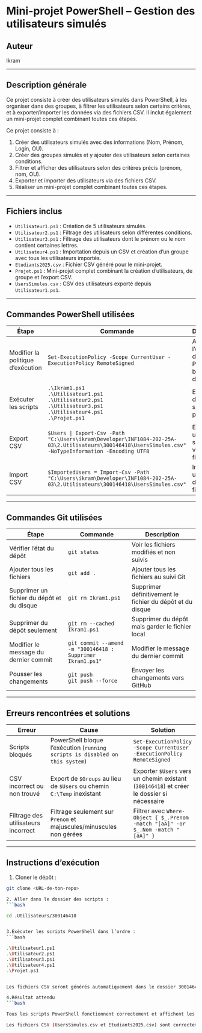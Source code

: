 # Mini-projet PowerShell – Gestion des utilisateurs simulés

## Auteur
Ikram

---

## Description générale
Ce projet consiste à créer des utilisateurs simulés dans PowerShell, à les organiser dans des groupes, à filtrer les utilisateurs selon certains critères, et à exporter/importer les données via des fichiers CSV. Il inclut également un mini-projet complet combinant toutes ces étapes.

Ce projet consiste à :

1. Créer des utilisateurs simulés avec des informations (Nom, Prénom, Login, OU).  
2. Créer des groupes simulés et y ajouter des utilisateurs selon certaines conditions.  
3. Filtrer et afficher des utilisateurs selon des critères précis (prénom, nom, OU).  
4. Exporter et importer des utilisateurs via des fichiers CSV.  
5. Réaliser un mini-projet complet combinant toutes ces étapes.

---

## Fichiers inclus

- `Utilisateur1.ps1` : Création de 5 utilisateurs simulés.  
- `Utilisateur2.ps1` : Filtrage des utilisateurs selon différentes conditions.  
- `Utilisateur3.ps1` : Filtrage des utilisateurs dont le prénom ou le nom contient certaines lettres.  
- `Utilisateur4.ps1` : Importation depuis un CSV et création d’un groupe avec tous les utilisateurs importés.  
- `Etudiants2025.csv` : Fichier CSV généré pour le mini-projet.  
- `Projet.ps1` : Mini-projet complet combinant la création d’utilisateurs, de groupe et l’export CSV.  
- `UsersSimules.csv` : CSV des utilisateurs exporté depuis `Utilisateur1.ps1`.

---


## Commandes PowerShell utilisées

| Étape | Commande | Description |
|-------|----------|-------------|
| Modifier la politique d’exécution | `Set-ExecutionPolicy -Scope CurrentUser -ExecutionPolicy RemoteSigned` | Autoriser l’exécution des scripts PowerShell bloqués par défaut |
| Exécuter les scripts | `.\Ikram1.ps1`<br>`.\Utilisateur1.ps1`<br>`.\Utilisateur2.ps1`<br>`.\Utilisateur3.ps1`<br>`.\Utilisateur4.ps1`<br>`.\Projet.ps1` | Exécution de tous les scripts du projet |
| Export CSV | `$Users \| Export-Csv -Path "C:\Users\ikram\Developer\INF1084-202-25A-03\2.Utilisateurs\300146418\UsersSimules.csv" -NoTypeInformation -Encoding UTF8` | Exporter les utilisateurs simulés vers un fichier CSV |
| Import CSV | `$ImportedUsers = Import-Csv -Path "C:\Users\ikram\Developer\INF1084-202-25A-03\2.Utilisateurs\300146418\UsersSimules.csv"` | Importer les utilisateurs depuis le fichier CSV |

---

## Commandes Git utilisées

| Étape | Commande | Description |
|-------|----------|-------------|
| Vérifier l’état du dépôt | `git status` | Voir les fichiers modifiés et non suivis |
| Ajouter tous les fichiers | `git add .` | Ajouter tous les fichiers au suivi Git |
| Supprimer un fichier du dépôt et du disque | `git rm Ikram1.ps1` | Supprimer définitivement le fichier du dépôt et du disque |
| Supprimer du dépôt seulement | `git rm --cached Ikram1.ps1` | Supprimer du dépôt mais garder le fichier local |
| Modifier le message du dernier commit | `git commit --amend -m "300146418 : Supprimer Ikram1.ps1"` | Modifier le message du dernier commit |
| Pousser les changements | `git push`<br>`git push --force` | Envoyer les changements vers GitHub |

---

## Erreurs rencontrées et solutions

| Erreur | Cause | Solution |
|--------|-------|---------|
| Scripts bloqués | PowerShell bloque l’exécution (`running scripts is disabled on this system`) | `Set-ExecutionPolicy -Scope CurrentUser -ExecutionPolicy RemoteSigned` |
| CSV incorrect ou non trouvé | Export de `$Groups` au lieu de `$Users` ou chemin `C:\Temp` inexistant | Exporter `$Users` vers un chemin existant (`300146418`) et créer le dossier si nécessaire |
| Filtrage des utilisateurs incorrect | Filtrage seulement sur `Prenom` et majuscules/minuscules non gérées | Filtrer avec `Where-Object { $_.Prenom -match "[aA]" -or $_.Nom -match "[aA]" }` |

---

## Instructions d’exécution

1. Cloner le dépôt :  
```bash
git clone <URL-de-ton-repo>

2. Aller dans le dossier des scripts :
```bash

cd .Utilisateurs/300146418


3.Exécuter les scripts PowerShell dans l’ordre :
```bash

.\Utilisateur1.ps1
.\Utilisateur2.ps1
.\Utilisateur3.ps1
.\Utilisateur4.ps1
.\Projet.ps1


Les fichiers CSV seront générés automatiquement dans le dossier 300146418.

4.Résultat attendu
```bash

Tous les scripts PowerShell fonctionnent correctement et affichent les utilisateurs filtrés ou groupés.

Les fichiers CSV (UsersSimules.csv et Etudiants2025.csv) sont correctement générés.





